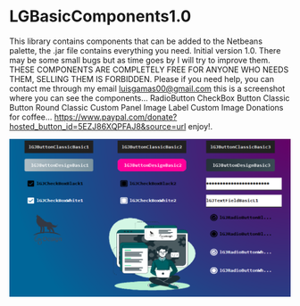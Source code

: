 # LGBasicComponents1.0
This library contains components that can be added to the Netbeans palette, the .jar file contains everything you need. Initial version 1.0. There may be some small bugs but as time goes by I will try to improve them.  THESE COMPONENTS ARE COMPLETELY FREE FOR ANYONE WHO NEEDS THEM, SELLING THEM IS FORBIDDEN.  Please if you need help, you can contact me through my email luisgamas00@gmail.com
this is a screenshot where you can see the components...
RadioButton
CheckBox
Button Classic
Button Round Classic
Custom Panel Image
Label Custom Image
Donations for coffee... https://www.paypal.com/donate?hosted_button_id=5EZJ86XQPFAJ8&source=url
enjoy!.

![Alt text](Miniatura.png "imagen descripcion")

